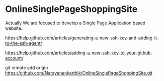 # OnlineSinglePageShoppingSite
Actually We are focused to develop a Single Page Application based website..


https://help.github.com/articles/generating-a-new-ssh-key-and-adding-it-to-the-ssh-agent/

https://help.github.com/articles/adding-a-new-ssh-key-to-your-github-account/


git remote add origin https://github.com/Narayanankarthik/OnlineSinglePageShoppingSite.git